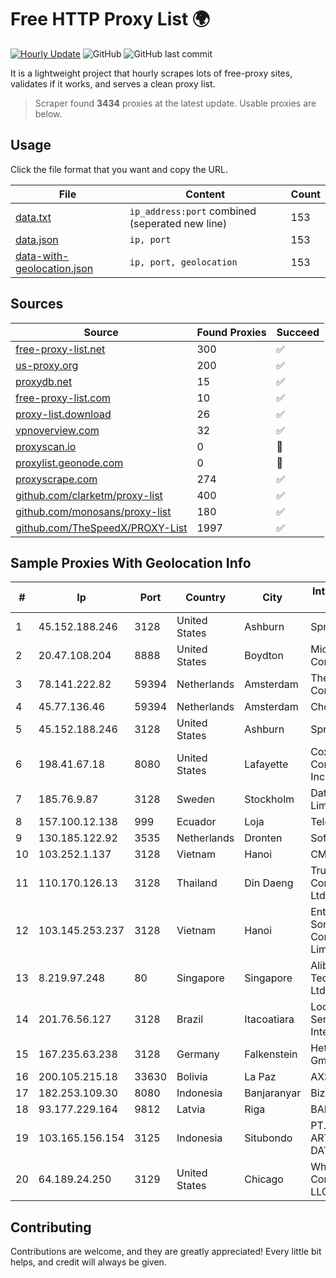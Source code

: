 
# Free HTTP Proxy List 🌍

[![Hourly Update](https://github.com/mertguvencli/http-proxy-list/actions/workflows/main.yml/badge.svg?branch=main)](https://github.com/mertguvencli/http-proxy-list/actions/workflows/main.yml)
![GitHub](https://img.shields.io/github/license/mertguvencli/http-proxy-list)
![GitHub last commit](https://img.shields.io/github/last-commit/mertguvencli/http-proxy-list)

It is a lightweight project that hourly scrapes lots of free-proxy sites, validates if it works, and serves a clean proxy list.


> Scraper found **3434** proxies at the latest update. Usable proxies are below.

## Usage

Click the file format that you want and copy the URL.


|File|Content|Count|
|----|-------|-----|
|[data.txt](https://raw.githubusercontent.com/mertguvencli/http-proxy-list/main/proxy-list/data.txt)|`ip_address:port` combined (seperated new line)|153|
|[data.json](https://raw.githubusercontent.com/mertguvencli/http-proxy-list/main/proxy-list/data.json)|`ip, port`|153|
|[data-with-geolocation.json](https://raw.githubusercontent.com/mertguvencli/http-proxy-list/main/proxy-list/data-with-geolocation.json)|`ip, port, geolocation`|153|

## Sources

|Source|Found Proxies|Succeed|
|------|-------------|-------|
|[free-proxy-list.net](https://free-proxy-list.net)|300|✅|
|[us-proxy.org](https://www.us-proxy.org)|200|✅|
|[proxydb.net](http://proxydb.net)|15|✅|
|[free-proxy-list.com](https://free-proxy-list.com/?page=&port=&type%5B%5D=http&type%5B%5D=https&up_time=0&search=Search)|10|✅|
|[proxy-list.download](https://www.proxy-list.download/HTTP)|26|✅|
|[vpnoverview.com](https://vpnoverview.com/privacy/anonymous-browsing/free-proxy-servers)|32|✅|
|[proxyscan.io](https://www.proxyscan.io)|0|🚫|
|[proxylist.geonode.com](https://proxylist.geonode.com/api/proxy-list?limit=300&page=1&sort_by=lastChecked&sort_type=desc&protocols=http,https)|0|🚫|
|[proxyscrape.com](https://api.proxyscrape.com/v2/?request=displayproxies&protocol=http&timeout=10000&country=all&ssl=all&anonymity=all)|274|✅|
|[github.com/clarketm/proxy-list](https://raw.githubusercontent.com/clarketm/proxy-list/master/proxy-list-raw.txt)|400|✅|
|[github.com/monosans/proxy-list](https://raw.githubusercontent.com/monosans/proxy-list/main/proxies/http.txt)|180|✅|
|[github.com/TheSpeedX/PROXY-List](https://raw.githubusercontent.com/TheSpeedX/PROXY-List/master/http.txt)|1997|✅|


## Sample Proxies With Geolocation Info

|#|Ip|Port|Country|City|Internet Service Provider|
|-|--|----|-------|----|-------------------------|
|1|45.152.188.246|3128|United States|Ashburn|Sprint|
|2|20.47.108.204|8888|United States|Boydton|Microsoft Corporation|
|3|78.141.222.82|59394|Netherlands|Amsterdam|The Constant Company|
|4|45.77.136.46|59394|Netherlands|Amsterdam|Choopa|
|5|45.152.188.246|3128|United States|Ashburn|Sprint|
|6|198.41.67.18|8080|United States|Lafayette|Cox Communications Inc.|
|7|185.76.9.87|3128|Sweden|Stockholm|DataCamp Limited|
|8|157.100.12.138|999|Ecuador|Loja|Telconet S.A|
|9|130.185.122.92|3535|Netherlands|Dronten|Softqloud GmbH|
|10|103.252.1.137|3128|Vietnam|Hanoi|CMCMIENBAC|
|11|110.170.126.13|3128|Thailand|Din Daeng|True Internet Corporation CO. Ltd.|
|12|103.145.253.237|3128|Vietnam|Hanoi|Enterprise Sortware Company Limited|
|13|8.219.97.248|80|Singapore|Singapore|Alibaba (US) Technology Co., Ltd.|
|14|201.76.56.127|3128|Brazil|Itacoatiara|Locaweb Serviços de Internet S/A|
|15|167.235.63.238|3128|Germany|Falkenstein|Hetzner Online GmbH|
|16|200.105.215.18|33630|Bolivia|La Paz|AXS Bolivia S. A.|
|17|182.253.109.30|8080|Indonesia|Banjaranyar|Biznet Metronet|
|18|93.177.229.164|9812|Latvia|Riga|BALTKOM Riga|
|19|103.165.156.154|3125|Indonesia|Situbondo|PT. MEGA ARTHA LINTAS DATA|
|20|64.189.24.250|3129|United States|Chicago|WhiteSky Communications, LLC.|



## Contributing

Contributions are welcome, and they are greatly appreciated! Every
little bit helps, and credit will always be given.

